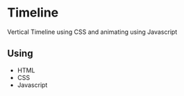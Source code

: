 # Timeline
Vertical Timeline using CSS and animating using Javascript

## Using
  - HTML
  - CSS
  - Javascript
